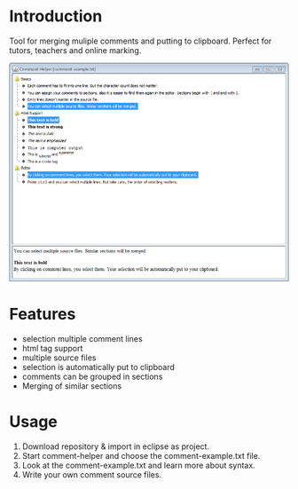 Introduction
============
Tool for merging muliple comments and putting to clipboard. Perfect for tutors, teachers and online marking.

![Alt text](screen.png)



Features
========
 * selection multiple comment lines
 * html tag support
 * multiple source files
 * selection is automatically put to clipboard
 * comments can be grouped in sections
 * Merging of similar sections

Usage
=====
 1. Download repository & import in eclipse as project.
 2. Start comment-helper and choose the comment-example.txt file.
 2. Look at the comment-example.txt and learn more about syntax.
 3. Write your own comment source files.

